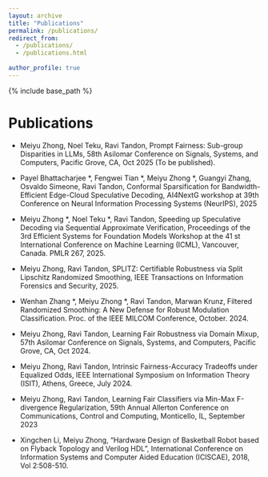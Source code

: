```yaml
---
layout: archive
title: "Publications"
permalink: /publications/
redirect_from: 
  - /publications/
  - /publications.html
  
author_profile: true
---
```


{% include base_path %}




Publications
============

* Meiyu Zhong, Noel Teku, Ravi Tandon, Prompt Fairness: Sub-group Disparities in LLMs, 58th Asilomar Conference on Signals, Systems, and Computers, Pacific Grove, CA, Oct 2025 (To be published).

* Payel Bhattacharjee *, Fengwei Tian *, Meiyu Zhong *, Guangyi Zhang, Osvaldo Simeone, Ravi Tandon, Conformal Sparsification for Bandwidth-Efficient Edge-Cloud Speculative Decoding, AI4NextG workshop at 39th Conference on Neural Information Processing Systems (NeurIPS), 2025

* Meiyu Zhong *, Noel Teku *, Ravi Tandon, Speeding up Speculative Decoding via Sequential Approximate Verification, Proceedings of the 3rd Efficient Systems for Foundation Models Workshop at the 41 st International Conference on Machine Learning (ICML), Vancouver, Canada. PMLR 267, 2025.

* Meiyu Zhong, Ravi Tandon, SPLITZ: Certifiable Robustness via Split Lipschitz Randomized Smoothing, IEEE Transactions on Information Forensics and Security, 2025.
  
* Wenhan Zhang *, Meiyu Zhong *, Ravi Tandon, Marwan Krunz, Filtered Randomized Smoothing: A New Defense for Robust Modulation Classification. Proc. of the IEEE MILCOM Conference, October. 2024. 

* Meiyu Zhong, Ravi Tandon, Learning Fair Robustness via Domain Mixup, 57th Asilomar Conference on Signals, Systems, and Computers, Pacific Grove, CA, Oct 2024.

* Meiyu Zhong, Ravi Tandon, Intrinsic Fairness-Accuracy Tradeoffs under Equalized Odds, IEEE International Symposium on Information Theory (ISIT), Athens, Greece, July 2024.
  
* Meiyu Zhong, Ravi Tandon, Learning Fair Classifiers via Min-Max F-divergence Regularization, 59th Annual Allerton Conference on Communications, Control and Computing, Monticello, IL, September 2023
  
* Xingchen Li, Meiyu Zhong, “Hardware Design of Basketball Robot based on Flyback Topology and Verilog HDL”, International Conference on Information Systems and Computer Aided Education (ICISCAE), 2018, Vol 2:508-510.

